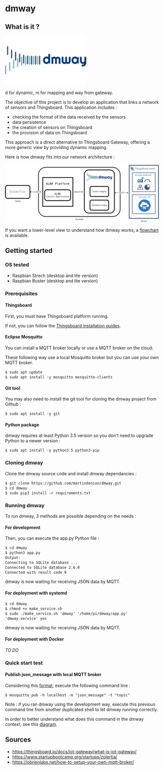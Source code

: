 # dmway

## What is it ?

<img src="./img/dmway2.png?raw=true" width="265" height="159">

d for dynamic, m for mapping and way from gateway.

The objective of this project is to develop an application that links a network of sensors and Thingsboard.
This application includes :
- checking the format of the data received by the sensors
- data persistence
- the creation of sensors on Thingsboard
- the provision of data on Thingsboard

This approach is a direct alternative to Thingsboard Gateway, offering a more generic view by providing dynamic mapping.

Here is how dmway fits into our network architecture :

<img src="./img/Zolertia-DMWAY-Thingsboard.jpg?raw=true">

If you want a lower-level view to understand how dmway works, a [flowchart](https://github.com/martindenion/dmway/wiki/dmway-flowchart) is available.

## Getting started

### OS tested

* Raspbian Strech (desktop and lite version)
* Raspbian Buster (desktop and lite version)

### Prerequisites

#### Thingsboard

First, you must have Thingsboard platform running.

If not, you can follow the [Thingsboard installation guides](https://thingsboard.io/docs/guides/#AnchorIDInstallationGuides).

#### Eclipse Mosquitto

You can install a MQTT broker locally or use a MQTT broker on the cloud.

These following way use a local Mosquitto broker but you can use your own MQTT broker.

```
$ sudo apt update
$ sudo apt install -y mosquitto mosquitto-clients
```

#### Git tool

You may also need to install the git tool for cloning the dmway project from Github :

```
$ sudo apt install -y git
```

#### Python package

dmway requires at least Python 3.5 version so you don't need to upgrade Python to a newer version : 

```
$ sudo apt install -y python3.5 python3-pip
```

### Cloning dmway

Clone the dmway source code and install dmway dependancies : 
```
$ git clone https://github.com/martindenion/dmway.git
$ cd dmway
$ sudo pip3 install -r requirements.txt
```

### Running dmway 

To run dmway, 3 methods are possible depending on the needs : 

#### For development 

Then, you can execute the app.py Python file :
```
$ cd dmway
$ python3 app.py
Output: 
Connecting to SQLite database ...
Connected to SQLite database 2.6.0
Connected with result code 0
```
dmway is now waiting for receiving JSON data by MQTT.

#### For deployment with systemd

```
$ cd dmway
$ chmod +x make_service.sh
$ sudo ./make_service.sh 'dmway' '/home/pi/dmway/app.py' 'dmway.service' yes
```
dmway is now waiting for receiving JSON data by MQTT.

#### For deployment with Docker

*TO DO*

### Quick start test

#### Publish json_message with local MQTT broker

Considering this [format](https://github.com/martindenion/dmway/wiki/JSON-message-and-topic-format), execute the following command line :

```
$ mosquitto_pub -h localhost -m "json_message" -t "topic"
```

Note : if you ran dmway using the development way, execute this previous command line from another duplicated shell to let dmway running correctly.

In order to better understand what does this command in the dmway context, see this [diagram](https://github.com/martindenion/dmway/wiki/Pub-and-Sub-command-around-dmway).

## Sources

* https://thingsboard.io/docs/iot-gateway/what-is-iot-gateway/
* https://www.startupbootcamp.org/startups/zolertia/
* https://obrienlabs.net/how-to-setup-your-own-mqtt-broker/
